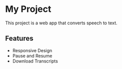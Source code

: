 # My Project

This project is a web app that converts speech to text.

## Features

- Responsive Design
- Pause and Resume
- Download Transcripts
